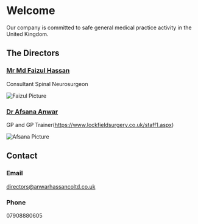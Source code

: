 # Welcome

Our company is committed to safe general medical practice activity in the United Kingdom.

## The Directors
### [Mr Md Faizul Hassan](https://www.roh.nhs.uk/about-us/our-team/item/mr-faizul-hassan)
Consultant Spinal Neurosurgeon

![Faizul Picture](https://roh.nhs.uk/media/zoo/images/Faizul-Hassan_b51e4194de537bb5b19f4f4da3117886.jpg)

### [Dr Afsana Anwar](https://www.lockfieldsurgery.co.uk/staff1.aspx)
GP and GP Trainer(https://www.lockfieldsurgery.co.uk/staff1.aspx)

![Afsana Picture](https://i.imgur.com/SvfVSB8.png)

## Contact
### Email
directors@anwarhassancoltd.co.uk
### Phone
07908880605



